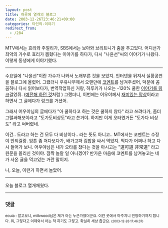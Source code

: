 ```yaml
---
layout: post
title: 하루에 열개의 블로그
date: 2003-12-26T23:46:21+09:00
categories: 타인의-이야기
redirect_from:
  - /284
---
```


MTV에서는 효리와 주얼리가, SBS에서는 보아와 브리트니가 춤을 추고있다. 어디선가 최악의 가수로 효리가 뽑혔다는 이야기를 하다가, 다시 "나윤선"씨의 이야기가 나왔다. 이렇게 동생에게 이야기했다.

---

수요일에 "나윤선"이란 가수가 나와서 노래부른 것을 보았지. 인터넷을 뒤져서 실황공연을 블로그에 올렸어. 그랬더니 우유나무께서 오랜만에 <a href="http://jinto.pe.kr/logs/archives/000442.html#comments" target=bb>코멘트</a>를 남겨주셨어, 덕분에 꼼꼼하니 다시 읽어보다가, 번역작업하신 거랑, 하루키가 나오는 -120% 쿨한 <a href="/445" target=bb>이야기를 링크</a>걸었쥐. (<a href="/313" target=bb>예전해 하던 것</a>처럼 ) 그랬더니, 이번에는 어우야께서 <a href="http://eouia.net/archives/000567.html" target=bb>재미있는 망상</a>이라고 하면서 그 글에다가 링크를 거셨어.

그래서 어우야님의 글에다가 "아 쿨하다고 하는 것은 쿨하지 않다" 라고 쓰려다가, 좀더 그럴싸해보이라고 "도가도비상도"라고 쓴거야. 하지만 이게 오타였거든 "도가다 비상도" 라고 써버렸네.

이건.. 도라고 하는 건 모두 다 비상이다.. 라는 뜻도 아니고.. MT에서는 코멘트는 수정이 안되걸랑. 암튼 좀 쳐다보다가, 배가고파 김밥을 싸서 먹었지. 먹다가 어쩌나 하고 다시 들어가 보니. 어우야님은 내가 오타를 쳤다는 것을 아시고는 "道可道 非常道" 라고 원문을 올리신 것이야. 깜짝 놀랄 일 아니겠어? 반가운 마음에 코멘트를 남겨놓고는 네가 사온 귤을 먹고있는 거란 말이지.

나, 오늘, 이런거 하면서 놀았어.

---

오늘 블로그 열개채웠다.

* * *

### 댓글



<!--- cmt:590 --->
<!--- mail: --->
<!--- parent:0 --->

<small class=comment>eouia : 알고보니, milkwood님은 제가 아는 누군가였더군요. 이런 곳에서 마주치니 민망하기까지 합니다. 뭐, 그렇다고 이제와서 아는 척 하기도 그렇고. 확실히 세상 좁군요. <small>(2003-12-26 17:46:37)</small></small>

